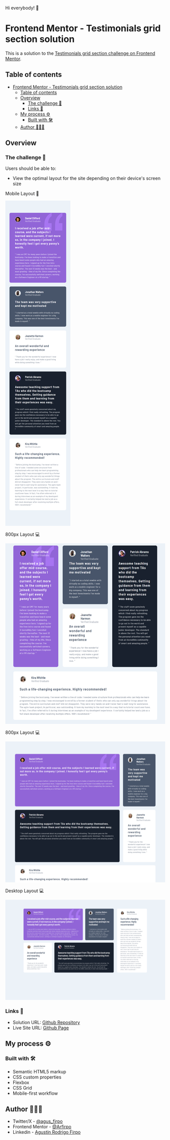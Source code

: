 Hi everybody! 👋

# Frontend Mentor - Testimonials grid section solution

This is a solution to the [Testimonials grid section challenge on Frontend Mentor](https://www.frontendmentor.io/challenges/testimonials-grid-section-Nnw6J7Un7).

## Table of contents

- [Frontend Mentor - Testimonials grid section solution](#frontend-mentor---testimonials-grid-section-solution)
  - [Table of contents](#table-of-contents)
  - [Overview](#overview)
    - [The challenge  🎯](#the-challenge--)
    - [Links  🔗](#links--)
  - [My process ⚙️](#my-process-️)
    - [Built with 🛠️](#built-with-️)
  - [Author  🙋🏻‍♂️](#author--️)

## Overview

### The challenge  🎯

Users should be able to:

- View the optimal layout for the site depending on their device's screen size

Mobile Layout 📱

![Mobile Layout](./src/images/mobile-layout.jpg)

800px Layout 💻

![Middle Layout](./src/images/middle-layout.jpg)

800px Layout 💻

![Tablet Layout](./src/images/tablet-layout.jpg)

Desktop Layout 💻

![Desktop Layout](./src/images/desktop-layout.jpg)

### Links  🔗

- Solution URL: [Github Repository](https://github.com/Arfirpo/testimonials-grid-section-main)
- Live Site URL: [Github Page](https://arfirpo.github.io/testimonials-grid-section-main/)

## My process ⚙️

### Built with 🛠️

- Semantic HTML5 markup
- CSS custom properties
- Flexbox
- CSS Grid
- Mobile-first workflow

## Author  🙋🏻‍♂️

- Twitter/X - [@agus_firpo](https://twitter.com/agus_firpo)
- Frontend Mentor - [@Arfirpo](https://www.frontendmentor.io/profile/Arfirpo)
- Linkedin - [Agustín Rodrigo Firpo](https://www.linkedin.com/in/agustin-rodrigo-firpo-0aa86697/)
